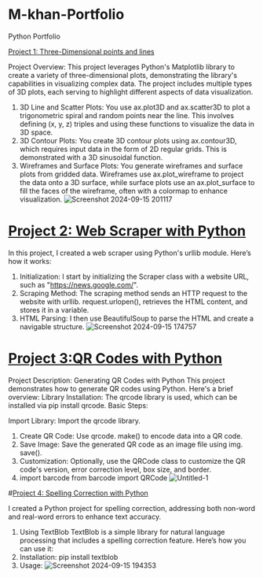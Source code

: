 # M-khan-Portfolio
Python Portfolio

[Project 1: Three-Dimensional points and lines](https://github.com/muhammadkhan2200/Three-Dimensional-Plotting-in-Python/tree/main)

Project Overview:
This project leverages Python's Matplotlib library to create a variety of three-dimensional plots, demonstrating the library's capabilities in visualizing complex data. The project includes multiple types of 3D plots, each serving to highlight different aspects of data visualization.
1. 3D Line and Scatter Plots: You use ax.plot3D and ax.scatter3D to plot a trigonometric spiral and random points near the line. This involves defining (x, y, z) triples and using these functions to visualize the data in 3D space.
2. 3D Contour Plots: You create 3D contour plots using ax.contour3D, which requires input data in the form of 2D regular grids. This is demonstrated with a 3D sinusoidal function.
3. Wireframes and Surface Plots: You generate wireframes and surface plots from gridded data. Wireframes use ax.plot_wireframe to project the data onto a 3D surface, while surface plots use an ax.plot_surface to fill the faces of the wireframe, often with a colormap to enhance visualization.
   ![Screenshot 2024-09-15 201117](https://github.com/user-attachments/assets/72caf747-a823-4a1d-bca2-2480816ee980)

   

# [Project 2: Web Scraper with Python](https://github.com/muhammadkhan2200/Web-Scraper-with-Python/blob/main/README.md#web-scraper-with-python)
In this project, I created a web scraper using Python's urllib module. Here’s how it works:
1. Initialization: I start by initializing the Scraper class with a website URL, such as "https://news.google.com/".
2. Scraping Method: The scraping method sends an HTTP request to the website with urllib. request.urlopen(), retrieves the HTML content, and stores it in a variable.
3. HTML Parsing: I then use BeautifulSoup to parse the HTML and create a navigable structure.
 ![Screenshot 2024-09-15 174757](https://github.com/user-attachments/assets/73da4236-756c-489b-ab20-3a61bb3fade1)

# [Project 3:QR Codes with Python](https://github.com/muhammadkhan2200/QR-Codes-with-Python/tree/main)
Project Description: Generating QR Codes with Python This project demonstrates how to generate QR codes using Python. Here's a brief overview: Library Installation: The qrcode library is used, which can be installed via pip install qrcode. Basic Steps:

Import Library: Import the qrcode library.
1. Create QR Code: Use qrcode. make() to encode data into a QR code.
2. Save Image: Save the generated QR code as an image file using img. save().
3. Customization: Optionally, use the QRCode class to customize the QR code's version, error correction level, box size, and border.
4. import barcode from barcode import QRCode
![Untitled-1](https://github.com/user-attachments/assets/0ad79c41-1bd1-48e4-b10c-00689e829a9e)

#[Project 4: Spelling Correction with Python](https://github.com/muhammadkhan2200/Spelling-Correction-with-Python/tree/main)

I created a Python project for spelling correction, addressing both non-word and real-word errors to enhance text accuracy.
1. Using TextBlob
TextBlob is a simple library for natural language processing that includes a spelling correction feature. Here’s how you can use it:
2. Installation: pip install textblob
3. Usage:
![Screenshot 2024-09-15 194353](https://github.com/user-attachments/assets/b0adced4-175a-42cf-8783-f05f9f5e6105)

   

